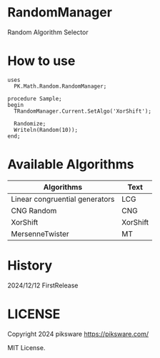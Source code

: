 # RandomManager
Random Algorithm Selector

# How to use

```delphi
uses
  PK.Math.Random.RandomManager;

procedure Sample;
begin
  TRandomManager.Current.SetAlgo('XorShift');

  Randomize;
  Writeln(Random(10));
end;
```

# Available Algorithms

|Algorithms|Text|
|---|---|
|Linear congruential generators|LCG|
|CNG Random|CNG|
|XorShift|XorShift
|MersenneTwister|MT|

# History
2024/12/12  FirstRelease

# LICENSE
Copyright 2024 piksware
https://piksware.com/

MIT License.

